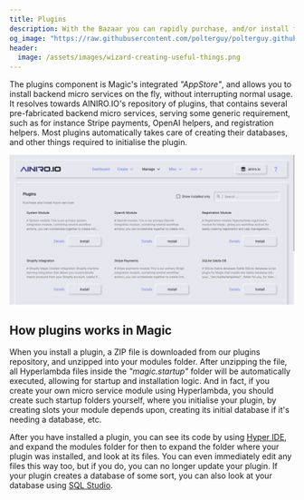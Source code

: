 ```yaml
---
title: Plugins
description: With the Bazaar you can rapidly purchase, and/or install free backend micro services on the fly, without interrupting your production environment. Click a button, pay the purchase price if any, download the micro service, and voila! You've got a new micro service solving some problem related to your particular problem.
og_image: "https://raw.githubusercontent.com/polterguy/polterguy.github.io/master/images/bazaar.jpg"
header:
  image: /assets/images/wizard-creating-useful-things.png
---
```


The plugins component is Magic's integrated _"AppStore"_, and allows you to install backend micro
services on the fly, without interrupting normal usage. It resolves towards AINIRO.IO's repository of plugins,
that contains several pre-fabricated backend micro services, serving some generic requirement, such as
for instance Stripe payments, OpenAI helpers, and registration helpers. Most plugins automatically takes
care of creating their databases, and other things required to initialise the plugin.

![Magic's plugins](https://raw.githubusercontent.com/polterguy/polterguy.github.io/master/images/bazaar.jpg)

## How plugins works in Magic

When you install a plugin, a ZIP file is downloaded from our plugins repository, and unzipped into your modules
folder. After unzipping the file, all Hyperlambda files inside the _"magic.startup"_ folder will be automatically
executed, allowing for startup and installation logic. And in fact, if you create your own micro service module
using Hyperlambda, you should create such startup folders yourself, where you initialise your plugin, by creating
slots your module depends upon, creating its initial database if it's needing a database, etc.

After you have installed a plugin, you can see its code by using [Hyper IDE](/dashboard/hyper-ide/),
and expand the modules folder for then to expand the folder where your plugin was installed, and look at
its files. You can even immediately edit any files this way too, but if you do, you
can no longer update your plugin. If your plugin creates a database of some sort, you can also
look at your database using [SQL Studio](/dashboard/sql-studio/).
